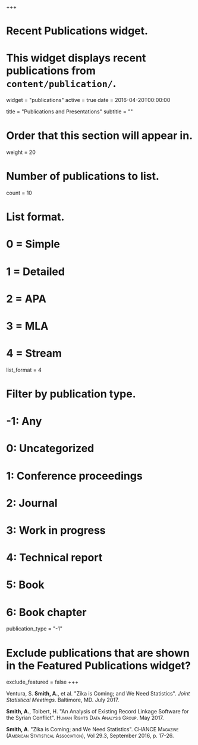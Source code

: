 +++
# Recent Publications widget.
# This widget displays recent publications from `content/publication/`.
widget = "publications"
active = true
date = 2016-04-20T00:00:00

title = "Publications and Presentations"
subtitle = ""

# Order that this section will appear in.
weight = 20

# Number of publications to list.
count = 10

# List format.
#   0 = Simple
#   1 = Detailed
#   2 = APA
#   3 = MLA
#   4 = Stream
list_format = 4

# Filter by publication type.
# -1: Any
#  0: Uncategorized
#  1: Conference proceedings
#  2: Journal
#  3: Work in progress
#  4: Technical report
#  5: Book
#  6: Book chapter
publication_type = "-1"

# Exclude publications that are shown in the Featured Publications widget?
exclude_featured = false
+++

Ventura, S. **Smith, A.**, et al. "Zika
is Coming; and We Need Statistics". *Joint Statistical Meetings*.
Baltimore, MD. July 2017.  

**Smith, A.**, Tolbert, H. "An Analysis of Existing Record Linkage
Software for the Syrian Conflict". <span class="smallcaps">Human Rights
Data Analysis Group</span>. May 2017.  

**Smith, A**. "Zika is Coming; and We Need Statistics".
<span class="smallcaps">CHANCE Magazine (American Statistical
Association)</span>, Vol 29.3, September 2016, p. 17-26.  

